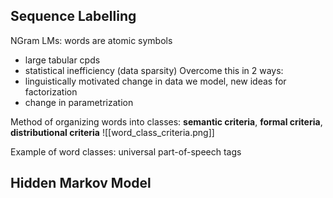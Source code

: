 ## Sequence Labelling

NGram LMs: words are atomic symbols
- large tabular cpds
- statistical inefficiency (data sparsity)
Overcome this in 2 ways:
- linguistically motivated change in data we model, new ideas for factorization
- change in parametrization

Method of organizing words into classes: **semantic criteria**, **formal criteria**, **distributional criteria**
![[word_class_criteria.png]]

Example of word classes: universal part-of-speech tags

## Hidden Markov Model

